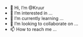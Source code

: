 - 👋 Hi, I’m @Kruur
- 👀 I’m interested in ...
- 🌱 I’m currently learning ...
- 💞️ I’m looking to collaborate on ...
- 📫 How to reach me ...

<!---
Kruur/Kruur is a ✨ special ✨ repository because its `README.md` (this file) appears on your GitHub profile.
You can click the Preview link to take a look at your changes.
--->
